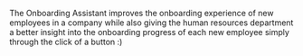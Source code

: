 The Onboarding Assistant improves the onboarding experience of new employees in a company while also giving the human resources department a better insight into the onboarding progress of each new employee simply through the click of a button :)

